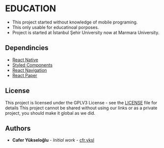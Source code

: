 # EDUCATION
* This project started without knowledge of mobile programing.
* This only usable for educatinoal porposes.
* Project is started at İstanbul Şehir University now at Marmara University.

## Dependincies
* [React Native](https://reactnative.dev)
* [Styled Components](https://styled-components.com)
* [React Navigation](https://reactnavigation.org)
* [React Paper](https://callstack.github.io/react-native-paper/)

## License

This project is licensed under the GPLV3 License - see the [LICENSE](LICENSE) file for details
This project cannot be shared without using our links or as a private project, you should make it global as we did.

## Authors

* **Cafer Yükseloğlu** - *Initial work* - [cfr.yksl](https://github.com/samuhay/)
